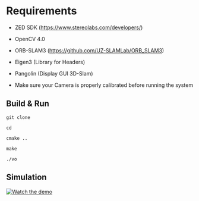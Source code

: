 # Requirements

- ZED SDK (https://www.stereolabs.com/developers/)

- OpenCV 4.0

- ORB-SLAM3 (https://github.com/UZ-SLAMLab/ORB_SLAM3)

- Eigen3 (Library for Headers)

- Pangolin (Display GUI 3D-Slam)

- Make sure your Camera is properly calibrated before running the system


## Build & Run

    git clone 

    cd 

    cmake ..

    make

    ./vo

## Simulation 

[![Watch the demo](https://img.youtube.com/vi/OExF3x4gBC8/0.jpg)](https://youtu.be/OExF3x4gBC8)
